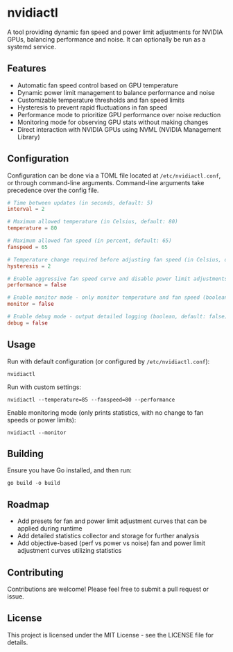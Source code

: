 # nvidiactl

A tool providing dynamic fan speed and power limit adjustments for NVIDIA GPUs, balancing performance and noise. It can optionally be run as a systemd service.

## Features

- Automatic fan speed control based on GPU temperature
- Dynamic power limit management to balance performance and noise
- Customizable temperature thresholds and fan speed limits
- Hysteresis to prevent rapid fluctuations in fan speed
- Performance mode to prioritize GPU performance over noise reduction
- Monitoring mode for observing GPU stats without making changes
- Direct interaction with NVIDIA GPUs using NVML (NVIDIA Management Library)

## Configuration

Configuration can be done via a TOML file located at `/etc/nvidiactl.conf`, or through command-line arguments. Command-line arguments take precedence over the config file.

```toml
# Time between updates (in seconds, default: 5)
interval = 2

# Maximum allowed temperature (in Celsius, default: 80)
temperature = 80

# Maximum allowed fan speed (in percent, default: 65)
fanspeed = 65

# Temperature change required before adjusting fan speed (in Celsius, default: 2)
hysteresis = 2

# Enable aggressive fan speed curve and disable power limit adjustments (boolean, default: false)
performance = false

# Enable monitor mode - only monitor temperature and fan speed (boolean, default: false)
monitor = false

# Enable debug mode - output detailed logging (boolean, default: false)
debug = false

```

## Usage

Run with default configuration (or configured by `/etc/nvidiactl.conf`):

```
nvidiactl
```

Run with custom settings:

```
nvidiactl --temperature=85 --fanspeed=80 --performance
```

Enable monitoring mode (only prints statistics, with no change to fan speeds or power limits):

```
nvidiactl --monitor
```

## Building

Ensure you have Go installed, and then run:

```
go build -o build
```

## Roadmap

- Add presets for fan and power limit adjustment curves that can be applied during runtime
- Add detailed statistics collector and storage for further analysis
- Add objective-based (perf vs power vs noise) fan and power limit adjustment curves utilizing statistics

## Contributing

Contributions are welcome! Please feel free to submit a pull request or issue.

## License

This project is licensed under the MIT License - see the LICENSE file for details.

